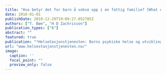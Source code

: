 ```yaml
---
title: "Hva betyr det for barn å vokse opp i en fattig familie? [What does it mean to grow up in a poor family?]"
date: 2016-01-01
publishDate: 2019-12-29T19:09:27.052785Z
authors: ["T. Bøe", "H D Zachrisson"]
publication_types: ["6"]
abstract: ""
featured: true
publication: "*Helsetasjonstjenesten: Barns psykiske helse og utvikling*"
url: "www.helsestasjonstjenesten.no/"
image:
  caption: ''
  focal_point: ""
  preview_only: false
---
```


